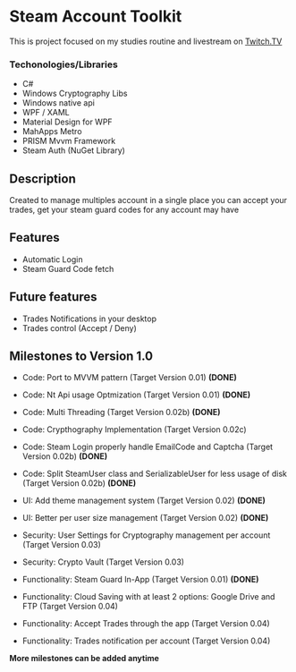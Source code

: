 # Steam Account Toolkit
This is project focused on my studies routine and livestream on [Twitch.TV](http://twitch.darknessxk.com)

### Techonologies/Libraries
* C#
* Windows Cryptography Libs
* Windows native api
* WPF / XAML
* Material Design for WPF
* MahApps Metro
* PRISM Mvvm Framework
* Steam Auth (NuGet Library)

## Description
Created to manage multiples account in a single place you can accept your trades, get your steam guard codes for any account may have

## Features
* Automatic Login
* Steam Guard Code fetch

## Future features
* Trades Notifications in your desktop
* Trades control (Accept / Deny)

## Milestones to Version 1.0
* Code: Port to MVVM pattern (Target Version 0.01) **(DONE)**
* Code: Nt Api usage Optmization (Target Version 0.01) **(DONE)**
* Code: Multi Threading (Target Version 0.02b) **(DONE)**
* Code: Crypthography Implementation (Target Version 0.02c)
* Code: Steam Login properly handle EmailCode and Captcha (Target Version 0.02b) **(DONE)**
* Code: Split SteamUser class and SerializableUser for less usage of disk (Target Version 0.02b) **(DONE)**

* UI: Add theme management system (Target Version 0.02) **(DONE)**
* UI: Better per user size management (Target Version 0.02) **(DONE)**

* Security: User Settings for Cryptography management per account  (Target Version 0.03)
* Security: Crypto Vault (Target Version 0.03)

* Functionality: Steam Guard In-App (Target Version 0.01) **(DONE)**
* Functionality: Cloud Saving with at least 2 options: Google Drive and FTP (Target Version 0.04)
* Functionality: Accept Trades through the app (Target Version 0.04)
* Functionality: Trades notification per account (Target Version 0.04)

**More milestones can be added anytime**